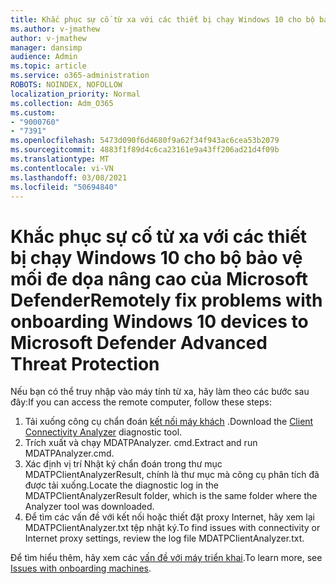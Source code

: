 ```yaml
---
title: Khắc phục sự cố từ xa với các thiết bị chạy Windows 10 cho bộ bảo vệ mối đe dọa nâng cao của Microsoft Defender
ms.author: v-jmathew
author: v-jmathew
manager: dansimp
audience: Admin
ms.topic: article
ms.service: o365-administration
ROBOTS: NOINDEX, NOFOLLOW
localization_priority: Normal
ms.collection: Adm_O365
ms.custom:
- "9000760"
- "7391"
ms.openlocfilehash: 5473d090f6d4680f9a62f34f943ac6cea53b2079
ms.sourcegitcommit: 4883f1f89d4c6ca23161e9a43ff206ad21d4f09b
ms.translationtype: MT
ms.contentlocale: vi-VN
ms.lasthandoff: 03/08/2021
ms.locfileid: "50694840"
---
```

# <a name="remotely-fix-problems-with-onboarding-windows-10-devices-to-microsoft-defender-advanced-threat-protection"></a><span data-ttu-id="8d2e8-102">Khắc phục sự cố từ xa với các thiết bị chạy Windows 10 cho bộ bảo vệ mối đe dọa nâng cao của Microsoft Defender</span><span class="sxs-lookup"><span data-stu-id="8d2e8-102">Remotely fix problems with onboarding Windows 10 devices to Microsoft Defender Advanced Threat Protection</span></span>

<span data-ttu-id="8d2e8-103">Nếu bạn có thể truy nhập vào máy tính từ xa, hãy làm theo các bước sau đây:</span><span class="sxs-lookup"><span data-stu-id="8d2e8-103">If you can access the remote computer, follow these steps:</span></span>

1. <span data-ttu-id="8d2e8-104">Tải xuống công cụ chẩn đoán [kết nối máy khách](https://go.microsoft.com/fwlink/?linkid=2143466) .</span><span class="sxs-lookup"><span data-stu-id="8d2e8-104">Download the [Client Connectivity Analyzer](https://go.microsoft.com/fwlink/?linkid=2143466) diagnostic tool.</span></span>
2. <span data-ttu-id="8d2e8-105">Trích xuất và chạy MDATPAnalyzer. cmd.</span><span class="sxs-lookup"><span data-stu-id="8d2e8-105">Extract and run MDATPAnalyzer.cmd.</span></span>
3. <span data-ttu-id="8d2e8-106">Xác định vị trí Nhật ký chẩn đoán trong thư mục MDATPClientAnalyzerResult, chính là thư mục mà công cụ phân tích đã được tải xuống.</span><span class="sxs-lookup"><span data-stu-id="8d2e8-106">Locate the diagnostic log in the MDATPClientAnalyzerResult folder, which is the same folder where the Analyzer tool was downloaded.</span></span>
4. <span data-ttu-id="8d2e8-107">Để tìm các vấn đề với kết nối hoặc thiết đặt proxy Internet, hãy xem lại MDATPClientAnalyzer.txt tệp nhật ký.</span><span class="sxs-lookup"><span data-stu-id="8d2e8-107">To find issues with connectivity or Internet proxy settings, review the log file MDATPClientAnalyzer.txt.</span></span>

<span data-ttu-id="8d2e8-108">Để tìm hiểu thêm, hãy xem các [vấn đề với máy triển khai](https://go.microsoft.com/fwlink/?linkid=2143634).</span><span class="sxs-lookup"><span data-stu-id="8d2e8-108">To learn more, see [Issues with onboarding machines](https://go.microsoft.com/fwlink/?linkid=2143634).</span></span>
